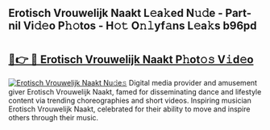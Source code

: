## Erotisch Vrouwelijk Naakt L𝚎a𝚔ed N𝚞𝚍e - Part-nil Vi𝚍𝚎o P𝚑𝚘tos - H𝚘𝚝 O𝚗𝚕yf𝚊ns L𝚎a𝚔s b96pd

# <h2><a href="http://kfcbz5k.oniu.top/?m=Erotisch+Vrouwelijk+Naakt">🔗👉 🔴 Erotisch Vrouwelijk Naakt P𝚑ot𝚘𝚜 V𝚒d𝚎o</a></h2>

[![Erotisch Vrouwelijk Naakt Nu𝚍e𝚜](https://i.imgur.com/0qMVB7G.gif)](http://kfcbz5k.oniu.top/?m=Erotisch+Vrouwelijk+Naakt)
Digital media provider and amusement giver Erotisch Vrouwelijk Naakt, famed for disseminating dance and lifestyle content via trending choreographies and short videos. Inspiring musician Erotisch Vrouwelijk Naakt, celebrated for their ability to move and inspire others through their music.  
